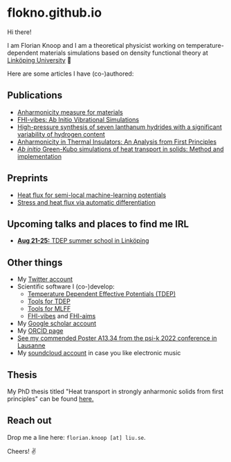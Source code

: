 flokno.github.io
===

Hi there!

I am Florian Knoop and I am a theoretical physicist working on temperature-dependent materials simulations based on density functional theory at [Linköping University](https://liu.se/) 👋

Here are some articles I have (co-)authored:

## Publications

- [Anharmonicity measure for materials](https://arxiv.org/abs/2006.14672)
- [FHI-vibes: Ab Initio Vibrational Simulations](https://joss.theoj.org/papers/10.21105/joss.02671)
- [High-pressure synthesis of seven lanthanum hydrides with a significant variability of hydrogen content](https://www.nature.com/articles/s41467-022-34755-y)
- [Anharmonicity in Thermal Insulators: An Analysis from First Principles](https://journals.aps.org/prl/abstract/10.1103/PhysRevLett.130.236301)
- [*Ab initio* Green-Kubo simulations of heat transport in solids: Method and implementation](https://journals.aps.org/prb/abstract/10.1103/PhysRevB.107.224304)

## Preprints

- [Heat flux for semi-local machine-learning potentials](https://arxiv.org/abs/2303.14434)
- [Stress and heat flux via automatic differentiation](https://arxiv.org/abs/2305.01401)

## Upcoming talks and places to find me IRL

- [**Aug 21-25:** TDEP summer school in Linköping](https://liu.se/en/research/tdep2023)

## Other things

- My [Twitter account](https://twitter.com/flokno_phys)
- Scientific software I (co-)develop:
  - [Temperature Dependent Effective Potentials (TDEP)](http://ollehellman.github.io/)
  - [Tools for TDEP](https://github.com/flokno/tools.tdep)
  - [Tools for MLFF](https://github.com/flokno/tools.mlff)
  - [FHI-vibes](https://vibes-developers.gitlab.io/vibes/) and [FHI-aims](https://fhi-aims.org/)
- My [Google scholar account](https://scholar.google.de/citations?user=DmUzTpcAAAAJ)
- My [ORCID page](https://orcid.org/0000-0002-7132-039X)
- [See my commended Poster A13.34 from the psi-k 2022 conference in Lausanne](./assets/poster/poster_psik_22.pdf)
- My [soundcloud account](https://soundcloud.com/flokno) in case you like electronic music

## Thesis

My PhD thesis titled "Heat transport in strongly anharmonic solids from first principles" can be found [here.](https://edoc.hu-berlin.de/handle/18452/25235)

## Reach out

Drop me a line here: `florian.knoop [at] liu.se`. 

Cheers! ✌️
